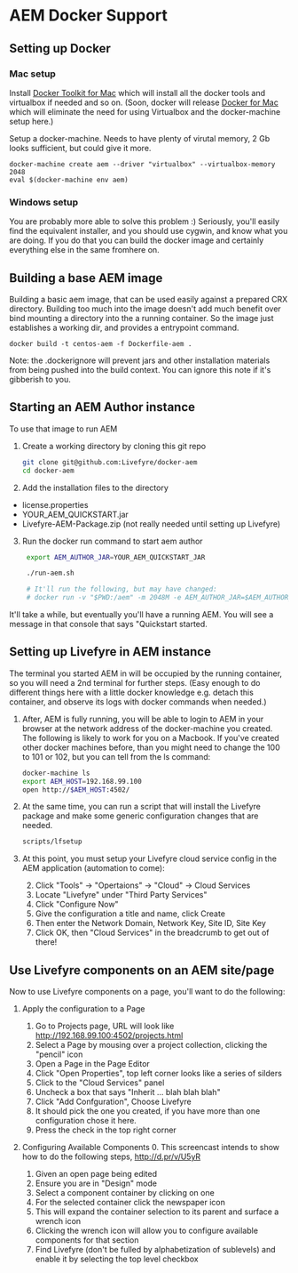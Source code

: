 # AEM Docker Support

## Setting up Docker

### Mac setup

Install [Docker Toolkit for Mac][dtmac] which will install all
the docker tools and virtualbox if needed and so on.  (Soon,
docker will release [Docker for Mac][dmac] which will eliminate the need
for using Virtualbox and the docker-machine setup here.)

[dtmac]: https://docs.docker.com/mac/step_one/
[dmac]: https://blog.docker.com/2016/03/docker-for-mac-windows-beta/

Setup a docker-machine.  Needs to have plenty of virutal
memory, 2 Gb looks sufficient, but could give it more.

    docker-machine create aem --driver "virtualbox" --virtualbox-memory 2048
    eval $(docker-machine env aem)
    
### Windows setup

You are probably more able to solve this problem :) Seriously, you'll easily find
the equivalent installer, and you should use cygwin, and know what you are doing.
If you do that you can build the docker image and certainly everything else in the same fromhere on.

## Building a base AEM image

Building a basic aem image, that can be used easily against a
prepared CRX directory.  Building too much into the image doesn't
add much benefit over bind mounting a directory into the a
running container.  So the image just establishes a working dir,
and provides a entrypoint command.


    docker build -t centos-aem -f Dockerfile-aem .

Note: the .dockerignore will prevent jars and other installation
materials from being pushed into the build context. You can
ignore this note if it's gibberish to you.


## Starting an AEM Author instance

To use that image to run AEM

1. Create a working directory by cloning this git repo

     ```bash
     git clone git@github.com:Livefyre/docker-aem
     cd docker-aem
     ```

2. Add the installation files to the directory

 - license.properties
 - YOUR_AEM_QUICKSTART.jar
 - Livefyre-AEM-Package.zip (not really needed until setting up Livefyre)

3. Run the docker run command to start aem author

     ```bash
      export AEM_AUTHOR_JAR=YOUR_AEM_QUICKSTART_JAR

      ./run-aem.sh

      # It'll run the following, but may have changed:
      # docker run -v "$PWD:/aem" -m 2048M -e AEM_AUTHOR_JAR=$AEM_AUTHOR_JAR -p 4502:4502 centos-aem
     ```

It'll take a while, but eventually you'll have a running
AEM. You will see a message in that console that says "Quickstart
started. 

## Setting up Livefyre in AEM instance

The terminal you started AEM in will be occupied by the running 
container, so you will need a 2nd terminal for further steps.
(Easy enough to do different things here with a little docker
knowledge e.g. detach this container, and observe its logs with
docker commands when needed.)

1. After, AEM is fully running, you will be able to login to AEM in your
browser at the network address of the docker-machine you created.
The following is likely to work for you on a Macbook. If you've
created other docker machines before, than you might need to
change the 100 to 101 or 102, but you can tell from the ls
command:

      ```bash
      docker-machine ls
      export AEM_HOST=192.168.99.100
      open http://$AEM_HOST:4502/
      ```

2. At the same time, you can run a script that will install the
Livefyre package and make some generic configuration changes that
are needed.

      ```bash
      scripts/lfsetup
      ```

3. At this point, you must setup your Livefyre cloud
   service config in the AEM application (automation to come):

    2. Click "Tools" -> "Opertaions" -> "Cloud" -> Cloud Services
    3. Locate "Livefyre" under "Third Party Services"
    4. Click "Configure Now"
    5. Give the configuration a title and name, click Create
    6. Then enter the Network Domain, Network Key, Site ID, Site Key
    7. Click OK, then "Cloud Services" in the breadcrumb to get out of there!
    
## Use Livefyre components on an AEM site/page

Now to use Livefyre components on a page, you'll want to do the following:

1. Apply the configuration to a Page
    1. Go to Projects page, URL will look like http://192.168.99.100:4502/projects.html 
    2. Select a Page by mousing over a project collection, clicking the "pencil" icon
    3. Open a Page in the Page Editor
    4. Click "Open Properties", top left corner looks like a series of silders
    5. Click to the "Cloud Services" panel
    6. Uncheck a box that says "Inherit ... blah blah blah"
    6. Click "Add Confguration", Choose Livefyre
    7. It should pick the one you created, if you have more than one configuration chose it here.
    8. Press the check in the top right corner

2. Configuring Available Components
    0. This screencast intends to show how to do the following steps, http://d.pr/v/U5yR
    1. Given an open page being edited
    2. Ensure you are in "Design" mode
    3. Select a component container by clicking on one
    4. For the selected container click the newspaper icon
    5. This will expand the container selection to its parent and surface a wrench icon 
    6. Clicking the wrench icon will allow you to configure available components for that section
    7. Find Livefyre (don't be fulled by alphabetization of sublevels) and enable it by selecting the top level checkbox

